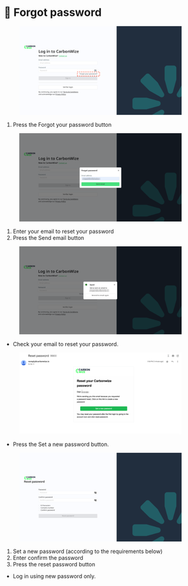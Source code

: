 # 🔐 Forgot password

<figure><img src="../.gitbook/assets/image (5) (1) (1) (1) (1) (1) (1) (1) (1) (1).png" alt=""><figcaption></figcaption></figure>

1. Press the Forgot your password button

<figure><img src="../.gitbook/assets/image (6) (1) (1) (1) (1) (1) (1) (1).png" alt=""><figcaption></figcaption></figure>

1. Enter your email to reset your password
2. Press the Send email button

<figure><img src="../.gitbook/assets/image (7) (1) (1) (1) (1) (1) (1).png" alt=""><figcaption></figcaption></figure>

* Check your email to reset your password.

<figure><img src="../.gitbook/assets/image (8) (1) (1) (1) (1).png" alt=""><figcaption></figcaption></figure>

* Press the Set a new password button.

<figure><img src="../.gitbook/assets/image (9) (1) (1) (1).png" alt=""><figcaption></figcaption></figure>

1. Set a new password (according to the requirements below)
2. Enter confirm the password
3. Press the reset password button

* Log in using new password only.
